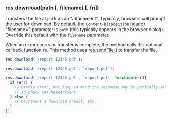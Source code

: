 <h3 id='res.download'>res.download(path [, filename] [, fn])<span class="avaibility"></span> <span class="deprecated"></span></h3>

Transfers the file at `path` as an "attachment". Typically, browsers will prompt the user for download.
By default, the `Content-Disposition` header "filename=" parameter is `path` (this typically appears in the browser dialog).
Override this default with the `filename` parameter.

When an error ocurrs or transfer is complete, the method calls the optional callback function `fn`.
This method uses [res.sendFile()](#res.sendFile) to transfer the file.

```js
res.download('/report-12345.pdf');

res.download('/report-12345.pdf', 'report.pdf');

res.download('/report-12345.pdf', 'report.pdf', function(err){
  if (err) {
    // Handle error, but keep in mind the response may be partially-sent
    // so check res.headersSent
  } else {
    // decrement a download credit, etc.
  }
});
```
